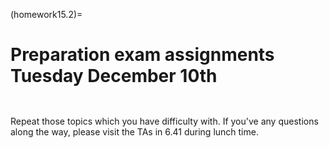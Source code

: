 (homework15.2)=
# Preparation exam assignments Tuesday December 10th

```{include} ../../exam_indeterminate.md
```

```{include} ../../exam_continuum.md
```

Repeat those topics which you have difficulty with. If you've any questions along the way, please visit the TAs in 6.41 during lunch time.